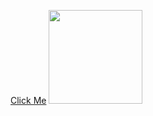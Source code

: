  [Click Me](https://tasniema.github.io/to-do-list/) <img src="https://raw.githubusercontent.com/BhuvaneshHingal/BhuvaneshHingal/master/icon/Olaf.gif" width="150px" height="150px"> 


